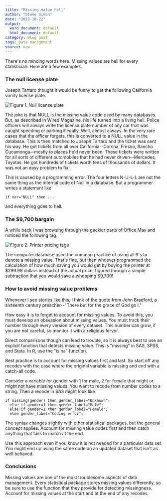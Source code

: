 ```yaml
---
title: "Missing value hell"
author: "Steve Simon"
date: "2022-10-22"
output:
  word_document: default
  html_document: default
category: Blog post
tags: Data management
source: new
---
```


There's no mincing words here. Missing values are hell for every statistician. Here are a few examples.

### The null license plate

Joseph Tartaro thought it would be funny to get the following California vanity license plate.

![Figure 1. Null license plate](http://www.pmean.com/new-images/22/missing-value-hell-01.png)

The joke is that NULL is the missing value code used by many databases. But, as described in Wired Magazine, his life turned into a living hell. Police officers will always write the license plate number of any car that was caught speeding or parking illegally. Well, almost always. In the very rare cases that the officer forgets, this is converted to a NULL value in the database. This is then matched to Joseph Tartaro and the ticket was sent his way. He got tickets from all over California--Corona, Fresno, Rancho Cucamonga--mostly to places he'd never been. These tickets were written for all sorts of different automobiles that he had never driven--Mercedes, Toyotas. He got hundreds of tickets worth tens of thousands of dollars. It was not an easy problem to fix.

This is caused by a programming error. The four letters N-U-L-L are not the same thing as the internal code of Null in a database. But a programmer writes a statement like

```{}
if var="NULL" then ...
```

and everything goes to hell.

### The \$9,700 bargain

A while back I was browsing through the geekier parts of Office Max and noticed the following tag.

![Figure 2. Printer pricing tage](http://www.pmean.com/new-images/22/missing-value-hell-02.jpg)

The computer database used the common practice of using all 9's to denote a missing value. That's fine, but then whoever programmed the calculation of how much saving you would get by buying the printer at \$299.99 dollars instead of the actual price, figured through a simple subtraction that you would save a whopping \$9,700!

### How to avoid missing value problems

Whenever I see stories like this, I think of the quote from John Bradford, a sixteenth century preacher--"There but for the grace of God go I."

How easy it is to forget to account for missing values. To avoid this, you must develop an obsession about missing values. You must track their number through every version of every dataset. This number can grow, if you are not careful, so monitor it with a religious fervor.

Direct comparisons though can lead to trouble, so it is always best to use an explicit function that detects missing value. This is "missing" in SAS, SPSS, and Stata. In R, use the "is.na" function.

Best practice is to account for missing values first and last. So start off any recodes with the case where the original variable is missing and end with a catch-all code.

Consider a variable for gender with 1 for male, 2 for female that might or might not have missing values. You want to recode from number codes to a string. Then a recode in SAS might look like

```{}
if missing(gender) then gender_label="Unknown";
  else if gender=1 then gender_label="Male";
  else if gender=2 then gender_label="Female";
  else gender_label="Coding error";
```

The syntax changes slightly with other statistical packages, but the general concept applies. Account for missing value codes first and then catch anything that fails to match at the end.

Use this approach even if you know it is not needed for a particular data set. You might end up using the same code on an updated dataset that isn't as well behaved.

### Conclusions

Missing values are one of the most troublesome aspects of data management. Every statistical package stores missing values differently, so be sure to use the function that they provide for detecting missingness. Account for missing values at the start and at the end of any recodes.
